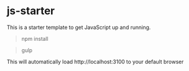 # js-starter
This is a starter template to get JavaScript up and running.
 
> npm install 

> gulp 

This will automatically load http://localhost:3100 to your default browser 
